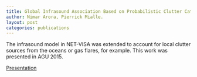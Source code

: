```yaml
---
title: Global Infrasound Association Based on Probabilistic Clutter Categorization
author: Nimar Arora, Pierrick Mialle.
layout: post
categories: publications
---
```


The infrasound model in NET-VISA was extended to account for local
clutter sources from the oceans or gas flares, for example. This work
was presented in AGU 2015.

[Presentation](Arora_AGU_15.pdf)
